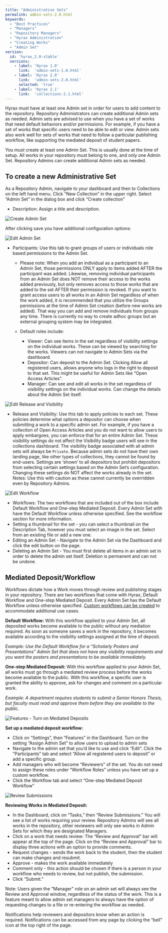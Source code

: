 ```yaml
---
title: "Administrative Sets"
permalink: admin-sets-2.0.html
keywords:
  - "Best Practices"
  - "Managers"
  - "Repository Managers"
  - "Hyrax Administration"
  - "Creating Works"
  - "Admin Set"
version:
  id: 'hyrax_2.0-stable'
  versions:  
    - label: 'Hyrax 1.0'
      link:  'admin-sets-1.0.html'
    - label: 'Hyrax 2.0'
      link:  'admin-sets-2.0.html'
      selected: 'true'
    - label: 'Hyrax 2.1'
      link:  'collections-2.1.html'
---
```

Hyrax must have at least one Admin set in order for users to add content to the repository. Repository Administrators can create additional Admin sets as needed. Admin sets are advised to use when you have a set of works that need default behaviors and/or permissions. For example, if you have a set of works that specific users need to be able to edit or view. Admin sets also work well for sets of works that need to follow a particular publishing workflow, like supporting the mediated deposit of student papers.

You *must* create at least one Admin Set. This is usually done at the time of setup. All works in your repository must belong to one, and only one Admin Set. Repository Admins can create additional Admin sets as needed.

## To create a new Administrative Set
As a Repository Admin, navigate to your dashboard and then to Collections on the left hand menu. Click “New Collection” in the upper right.  Select “Admin Set” in the dialog box and click “Create collection”

- Description: Assign a title and description.

![Create Admin Set](images\screenshots\create-admin-set.png)

After clicking save you have additional configuration options:

![Edit Admin Set](images\screenshots\edit-admin-set-2.png)

- Participants: Use this tab to grant groups of users or individuals role based permissions to the Admin Set.
  - Please note: When you add an individual as a participant to an Admin Set, those permissions ONLY apply to items added AFTER the participant was added. Likewise, removing individual participants from an Admin Set does NOT remove their access to the works added previously, but only removes access to those works that are added to the set AFTER their permission is revoked. If you want to grant access users to all works in an Admin Set regardless of when the work added, it is recommended that you utilize the Groups permissions at the time of Admin Set creation (before new works are added). That way you can add and remove individuals from groups any time. There is currently no way to create adhoc groups but an external grouping system may be integrated.

  - Default roles include:
    - Viewer: Can see items in the set regardless of visibility settings on the individual works. These can be viewed by searching for the works. Viewers can not navigate to Admin Sets via the dashboard.
    - Depositor: Can deposit to the Admin Set. Clicking Allow all registered users, allows anyone who logs in the right to deposit to that set. This might be useful for Admin Sets like “Open Access Articles”.
    - Manager: Can see and edit all works in the set regardless of visibility settings on the individual works. Can change the details about the Admin Set itself.

![Edit Release and Visibility](images\screenshots\edit-admin-set-release-2.png)

- Release and Visibility: Use this tab to apply policies to each set. These policies determine what options a depositor can choose when submitting a work to a specific admin set. For example, if you have a collection of Open Access Articles and you do not want to allow users to apply embargoes, you can enforce that for an entire Admin Set. These visibility settings do not affect the Visibility badge users will see in the collections dashboard. The visibility badge associated with all admin sets will always be `Private`. Because admin sets do not have their own landing page, like other types of collections, they cannot be found by end-users. Settings are ‘shown’ to all depositors but prohibit depositors from selecting certain settings based on the Admin Set’s configuration. Changing these settings do NOT affect the works already in the set. Notes: Use this with caution as these cannot currently be overridden even by Repository Admins.

![Edit Workflow](images\screenshots\edit-admin-set-workflow-2.png)

- Workflows: The two workflows that are included out of the box include Default Workflow and One-step Mediated Deposit. Every Admin Set with have the Default Workflow unless otherwise specified. See the workflow section for more information.
- Setting a thumbnail for the set - you can select a thumbnail on the Description Tab, however you must select an image in the set. Select from an existing file or add a new one.
- Editing an Admin Set - Navigate to the Admin Set via the Dashboard and click the edit button on the page.
- Deleting an Admin Set - You must first delete all items in an admin set in order to delete the admin set itself. Deletion is permanent and can not be undone.

## Mediated Deposit/Workflow
Workflows dictate how a Work moves through review and publishing stages in your repository. There are two workflows that come with Hyrax, Default Workflow and One-step Mediated Deposit. Every Admin Set has the Default Workflow unless otherwise specified. [Custom workflows can be created](/workflow_and_mediated_deposit.html) to accommodate additional use cases.

**Default Workflow:** With this workflow applied to your Admin Set, all deposited works become available to the public without any mediation required. As soon as someone saves a work in the repository, it becomes available according to the visibility settings assigned at the time of deposit.

*Example: Use the Default Workflow for a “Scholarly Posters and Presentations” Admin Set that does not have any visibility requirements and you want the posters and presentations to be available immediately.*

**One-step Mediated Deposit:** With this workflow applied to your Admin Set, all works must go through a mediated review process before the works become available to the public. With this workflow, a specific user is granted the ability to approve, ask for changes and comment on a particular work.

*Example: A department requires students to submit a Senior Honors Thesis, but faculty must read and approve them before they are available to the public.*

![Features - Turn on Mediated Deposits](/images/screenshots/dashboard-features.png)

**Set up a mediated deposit workflow:**

- Click on “Settings”, then “Features” in the Dashboard. Turn on the setting “Assign Admin Set” to allow users to upload to admin sets
- Navigate to the admin set that you’d like to use and click “Edit”.  Click the “Participants” tab and select “Allow all registered users to deposit” or add a specific group.
- Add managers who will become “Reviewers” of the set. You do not need to assign these roles under “Workflow Roles” unless you have set up a custom workflow.
- Click the Workflow tab and select “One-step Mediated Deposit Workflow”

![Review Submissions](/images/screenshots/review-submissions.png)

**Reviewing Works in Mediated Deposit:**
- In the Dashboard, click on “Tasks,” then “Review Submissions.”  You will see a list of works requiring your review. Repository Admins will see all works in the repository, other reviewers will only see works in Admin Sets for which they are designated Managers.
- Click on a work that needs review: The “Review and Approval” bar will appear at the top of the page. Click on the “Review and Approval” bar to display three actions with an option to provide comments.
- Request changes - sends the work back to the student, then the student can make changes and resubmit.
- Approve - makes the work available immediately
- Comment only - this action should be chosen if there is a person in your workflow who needs to review, but not publish, the submission.
- Click “Submit.”

Note: Users given the "Manager" role on an admin set will always see the Review and Approval window, regardless of the status of the work. This is a feature meant to allow admin set managers to always have the option of requesting changes to a file or re-entering the workflow as needed. 

Notifications help reviewers and depositors know when an action is required. Notifications can be accessed from any page by clicking the “bell” icon at the top right of the page.
